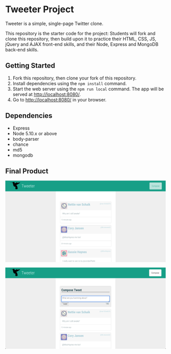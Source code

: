 # Tweeter Project

Tweeter is a simple, single-page Twitter clone.

This repository is the starter code for the project: Students will fork and clone this repository, then build upon it to practice their HTML, CSS, JS, jQuery and AJAX front-end skills, and their Node, Express and MongoDB back-end skills.

## Getting Started

1. Fork this repository, then clone your fork of this repository.
2. Install dependencies using the `npm install` command.
3. Start the web server using the `npm run local` command. The app will be served at <http://localhost:8080/>.
4. Go to <http://localhost:8080/> in your browser.

## Dependencies

- Express
- Node 5.10.x or above
- body-parser
- chance
- md5
- mongodb

## Final Product
!["Tweeter home page"](https://github.com/harkk/tweeter/blob/master/docs/homepage.png?raw=true)

!["Compose form revealed"](https://github.com/harkk/tweeter/blob/master/docs/compose-revealed.png?raw=true)